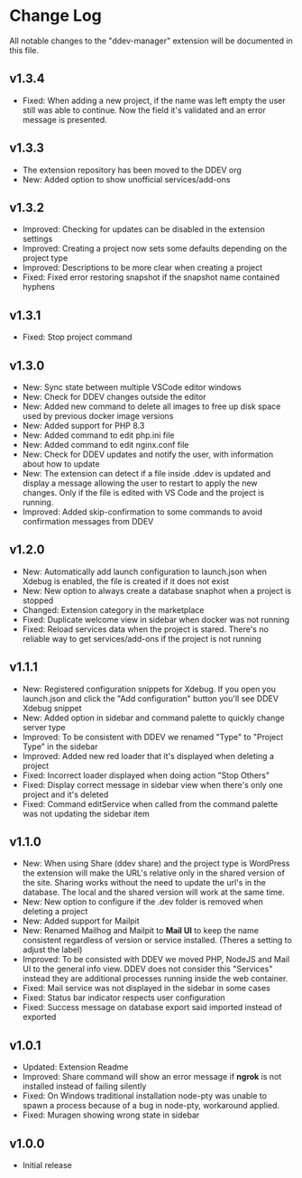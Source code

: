 # Change Log

All notable changes to the "ddev-manager" extension will be documented in this file.

## v1.3.4

- Fixed: When adding a new project, if the name was left empty the user still was able to continue. Now the field it's validated and an error message is presented.

## v1.3.3

- The extension repository has been moved to the DDEV org
- New: Added option to show unofficial services/add-ons

## v1.3.2

- Improved: Checking for updates can be disabled in the extension settings
- Improved: Creating a project now sets some defaults depending on the project type
- Improved: Descriptions to be more clear when creating a project
- Fixed: Fixed error restoring snapshot if the snapshot name contained hyphens

## v1.3.1

- Fixed: Stop project command

## v1.3.0

- New: Sync state between multiple VSCode editor windows
- New: Check for DDEV changes outside the editor
- New: Added new command to delete all images to free up disk space used by previous docker image versions
- New: Added support for PHP 8.3
- New: Added command to edit php.ini file
- New: Added command to edit nginx.conf file
- New: Check for DDEV updates and notify the user, with information about how to update
- New: The extension can detect if a file inside .ddev is updated and display a message allowing the user to restart to apply the new changes. Only if the file is edited with VS Code and the project is running.
- Improved: Added skip-confirmation to some commands to avoid confirmation messages from DDEV

## v1.2.0

- New: Automatically add launch configuration to launch.json when Xdebug is enabled, the file is created if it does not exist
- New: New option to always create a database snaphot when a project is stopped
- Changed: Extension category in the marketplace
- Fixed: Duplicate welcome view in sidebar when docker was not running
- Fixed: Reload services data when the project is stared. There's no reliable way to get services/add-ons if the project is not running

## v1.1.1

- New: Registered configuration snippets for Xdebug. If you open you launch.json and click the "Add configuration" button you'll see DDEV Xdebug snippet
- New: Added option in sidebar and command palette to quickly change server type
- Improved: To be consistent with DDEV we renamed "Type" to "Project Type" in the sidebar
- Improved: Added new red loader that it's displayed when deleting a project
- Fixed: Incorrect loader displayed when doing action "Stop Others"
- Fixed: Display correct message in sidebar view when there's only one project and it's deleted
- Fixed: Command editService when called from the command palette was not updating the sidebar item

## v1.1.0

- New: When using Share (ddev share) and the project type is WordPress the extension will make the URL's relative only in the shared version of the site. Sharing works without the need to update the url's in the database. The local and the shared version will work at the same time.
- New: New option to configure if the .dev folder is removed when deleting a project
- New: Added support for Mailpit
- New: Renamed Mailhog and Mailpit to **Mail UI** to keep the name consistent regardless of version or service installed. (Theres a setting to adjust the label)
- Improved: To be consisted with DDEV we moved PHP, NodeJS and Mail UI to the general info view. DDEV does not consider this "Services" instead they are additional processes running inside the web container.
- Fixed: Mail service was not displayed in the sidebar in some cases
- Fixed: Status bar indicator respects user configuration
- Fixed: Success message on database export said imported instead of exported

## v1.0.1

- Updated: Extension Readme
- Improved: Share command will show an error message if **ngrok** is not installed instead of failing silently
- Fixed: On Windows traditional installation node-pty was unable to spawn a process because of a bug in node-pty, workaround applied.
- Fixed: Muragen showing wrong state in sidebar

## v1.0.0

- Initial release
